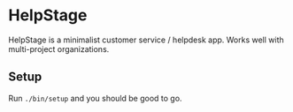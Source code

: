 HelpStage
========

HelpStage is a minimalist customer service / helpdesk app.
Works well with multi-project organizations.

## Setup

Run `./bin/setup` and you should be good to go.


